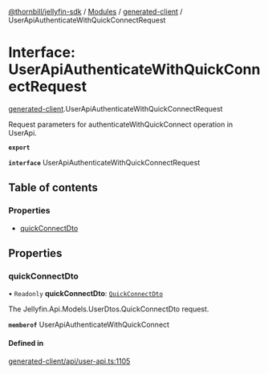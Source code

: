 [@thornbill/jellyfin-sdk](../README.md) / [Modules](../modules.md) / [generated-client](../modules/generated_client.md) / UserApiAuthenticateWithQuickConnectRequest

# Interface: UserApiAuthenticateWithQuickConnectRequest

[generated-client](../modules/generated_client.md).UserApiAuthenticateWithQuickConnectRequest

Request parameters for authenticateWithQuickConnect operation in UserApi.

**`export`**

**`interface`** UserApiAuthenticateWithQuickConnectRequest

## Table of contents

### Properties

- [quickConnectDto](generated_client.UserApiAuthenticateWithQuickConnectRequest.md#quickconnectdto)

## Properties

### quickConnectDto

• `Readonly` **quickConnectDto**: [`QuickConnectDto`](generated_client.QuickConnectDto.md)

The Jellyfin.Api.Models.UserDtos.QuickConnectDto request.

**`memberof`** UserApiAuthenticateWithQuickConnect

#### Defined in

[generated-client/api/user-api.ts:1105](https://github.com/thornbill/jellyfin-sdk-typescript/blob/03092f3/src/generated-client/api/user-api.ts#L1105)
